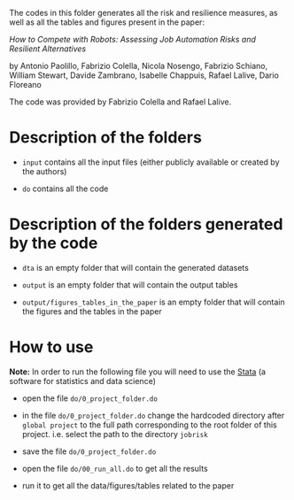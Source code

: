 The codes in this folder generates all the risk and resilience measures, as well as all the tables and figures present in the paper:

_How to Compete with Robots: Assessing Job Automation Risks and Resilient Alternatives_

by Antonio Paolillo, Fabrizio Colella, Nicola Nosengo, Fabrizio Schiano, William Stewart, Davide Zambrano, Isabelle Chappuis, Rafael Lalive, Dario Floreano


The code was provided by Fabrizio Colella and Rafael Lalive. 


# Description of the folders

- `input` 				contains all the input files (either publicly available or created by the authors)
		
- `do` 					contains all the code


# Description of the folders generated by the code

- `dta`					is an empty folder that will contain the generated datasets

- `output`				is an empty folder that will contain the output tables

- `output/figures_tables_in_the_paper` 	is an empty folder that will contain the figures and the tables in the paper


# How to use

**Note:** In order to run the following file you will need to use the [Stata](https://www.stata.com/) (a software for statistics and data science)

- open the file `do/0_project_folder.do`

- in the file `do/0_project_folder.do` change the hardcoded directory after `global project` to the full path corresponding to the root folder of this project. i.e. select the path to the directory `jobrisk`

- save the file `do/0_project_folder.do`

- open the file `do/00_run_all.do` to get all the results

- run it to get all the data/figures/tables related to the paper
